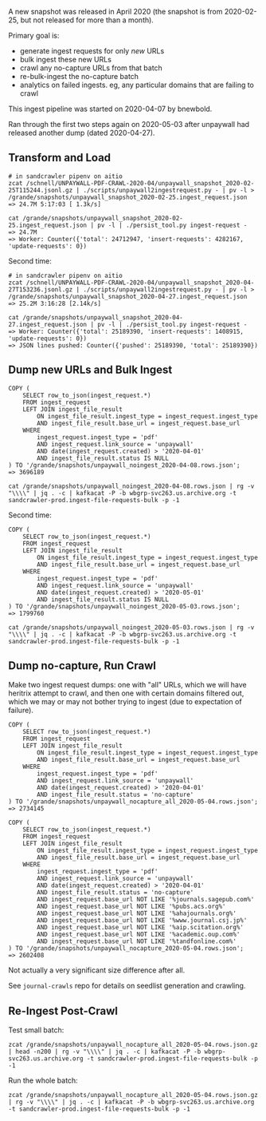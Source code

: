 
A new snapshot was released in April 2020 (the snapshot is from 2020-02-25, but
not released for more than a month).

Primary goal is:

- generate ingest requests for only *new* URLs
- bulk ingest these new URLs
- crawl any no-capture URLs from that batch
- re-bulk-ingest the no-capture batch
- analytics on failed ingests. eg, any particular domains that are failing to crawl

This ingest pipeline was started on 2020-04-07 by bnewbold.

Ran through the first two steps again on 2020-05-03 after unpaywall had
released another dump (dated 2020-04-27).

## Transform and Load

    # in sandcrawler pipenv on aitio
    zcat /schnell/UNPAYWALL-PDF-CRAWL-2020-04/unpaywall_snapshot_2020-02-25T115244.jsonl.gz | ./scripts/unpaywall2ingestrequest.py - | pv -l > /grande/snapshots/unpaywall_snapshot_2020-02-25.ingest_request.json
    => 24.7M 5:17:03 [ 1.3k/s]

    cat /grande/snapshots/unpaywall_snapshot_2020-02-25.ingest_request.json | pv -l | ./persist_tool.py ingest-request -
    => 24.7M
    => Worker: Counter({'total': 24712947, 'insert-requests': 4282167, 'update-requests': 0})

Second time:

    # in sandcrawler pipenv on aitio
    zcat /schnell/UNPAYWALL-PDF-CRAWL-2020-04/unpaywall_snapshot_2020-04-27T153236.jsonl.gz | ./scripts/unpaywall2ingestrequest.py - | pv -l > /grande/snapshots/unpaywall_snapshot_2020-04-27.ingest_request.json
    => 25.2M 3:16:28 [2.14k/s]

    cat /grande/snapshots/unpaywall_snapshot_2020-04-27.ingest_request.json | pv -l | ./persist_tool.py ingest-request -
    => Worker: Counter({'total': 25189390, 'insert-requests': 1408915, 'update-requests': 0})
    => JSON lines pushed: Counter({'pushed': 25189390, 'total': 25189390})


## Dump new URLs and Bulk Ingest

    COPY (
        SELECT row_to_json(ingest_request.*)
        FROM ingest_request
        LEFT JOIN ingest_file_result
            ON ingest_file_result.ingest_type = ingest_request.ingest_type
            AND ingest_file_result.base_url = ingest_request.base_url
        WHERE
            ingest_request.ingest_type = 'pdf'
            AND ingest_request.link_source = 'unpaywall'
            AND date(ingest_request.created) > '2020-04-01'
            AND ingest_file_result.status IS NULL
    ) TO '/grande/snapshots/unpaywall_noingest_2020-04-08.rows.json';
    => 3696189

    cat /grande/snapshots/unpaywall_noingest_2020-04-08.rows.json | rg -v "\\\\" | jq . -c | kafkacat -P -b wbgrp-svc263.us.archive.org -t sandcrawler-prod.ingest-file-requests-bulk -p -1

Second time:

    COPY (
        SELECT row_to_json(ingest_request.*)
        FROM ingest_request
        LEFT JOIN ingest_file_result
            ON ingest_file_result.ingest_type = ingest_request.ingest_type
            AND ingest_file_result.base_url = ingest_request.base_url
        WHERE
            ingest_request.ingest_type = 'pdf'
            AND ingest_request.link_source = 'unpaywall'
            AND date(ingest_request.created) > '2020-05-01'
            AND ingest_file_result.status IS NULL
    ) TO '/grande/snapshots/unpaywall_noingest_2020-05-03.rows.json';
    => 1799760

    cat /grande/snapshots/unpaywall_noingest_2020-05-03.rows.json | rg -v "\\\\" | jq . -c | kafkacat -P -b wbgrp-svc263.us.archive.org -t sandcrawler-prod.ingest-file-requests-bulk -p -1

## Dump no-capture, Run Crawl

Make two ingest request dumps: one with "all" URLs, which we will have heritrix
attempt to crawl, and then one with certain domains filtered out, which we may
or may not bother trying to ingest (due to expectation of failure).

    COPY (
        SELECT row_to_json(ingest_request.*)
        FROM ingest_request
        LEFT JOIN ingest_file_result
            ON ingest_file_result.ingest_type = ingest_request.ingest_type
            AND ingest_file_result.base_url = ingest_request.base_url
        WHERE
            ingest_request.ingest_type = 'pdf'
            AND ingest_request.link_source = 'unpaywall'
            AND date(ingest_request.created) > '2020-04-01'
            AND ingest_file_result.status = 'no-capture'
    ) TO '/grande/snapshots/unpaywall_nocapture_all_2020-05-04.rows.json';
    => 2734145

    COPY (
        SELECT row_to_json(ingest_request.*)
        FROM ingest_request
        LEFT JOIN ingest_file_result
            ON ingest_file_result.ingest_type = ingest_request.ingest_type
            AND ingest_file_result.base_url = ingest_request.base_url
        WHERE
            ingest_request.ingest_type = 'pdf'
            AND ingest_request.link_source = 'unpaywall'
            AND date(ingest_request.created) > '2020-04-01'
            AND ingest_file_result.status = 'no-capture'
            AND ingest_request.base_url NOT LIKE '%journals.sagepub.com%'
            AND ingest_request.base_url NOT LIKE '%pubs.acs.org%'
            AND ingest_request.base_url NOT LIKE '%ahajournals.org%'
            AND ingest_request.base_url NOT LIKE '%www.journal.csj.jp%'
            AND ingest_request.base_url NOT LIKE '%aip.scitation.org%'
            AND ingest_request.base_url NOT LIKE '%academic.oup.com%'
            AND ingest_request.base_url NOT LIKE '%tandfonline.com%'
    ) TO '/grande/snapshots/unpaywall_nocapture_2020-05-04.rows.json';
    => 2602408

Not actually a very significant size difference after all.

See `journal-crawls` repo for details on seedlist generation and crawling.

## Re-Ingest Post-Crawl

Test small batch:

    zcat /grande/snapshots/unpaywall_nocapture_all_2020-05-04.rows.json.gz | head -n200 | rg -v "\\\\" | jq . -c | kafkacat -P -b wbgrp-svc263.us.archive.org -t sandcrawler-prod.ingest-file-requests-bulk -p -1

Run the whole batch:

    zcat /grande/snapshots/unpaywall_nocapture_all_2020-05-04.rows.json.gz | rg -v "\\\\" | jq . -c | kafkacat -P -b wbgrp-svc263.us.archive.org -t sandcrawler-prod.ingest-file-requests-bulk -p -1

